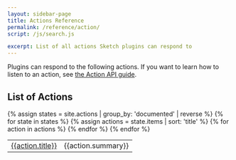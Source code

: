 ```yaml
---
layout: sidebar-page
title: Actions Reference
permalink: /reference/action/
script: /js/search.js

excerpt: List of all actions Sketch plugins can respond to
---
```


Plugins can respond to the following actions. If you want to learn how to listen to an action, see [the Action API guide](/plugins/actions).

## List of Actions

<table>
  <tbody>
  {% assign states = site.actions | group_by: 'documented' | reverse %}
  {% for state in states %}
    {% assign actions = state.items | sort: 'title' %}
    {% for action in actions %}
    <tr>
      <td><a href="{{action.url}}">{{action.title}}</a></td>
      <td>{{action.summary}}</td>
    </tr>
    {% endfor %}
  {% endfor %}
  </tbody>
</table>

